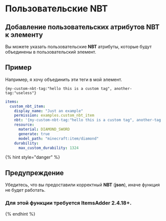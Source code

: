 # Пользовательские NBT

## Добавление пользовательских атрибутов NBT к элементу

Вы можете указать пользовательские **NBT** атрибуты, которые будут объединены в пользовательский элемент.

## Пример

Например, я хочу объединить эти теги в мой элемент.

`{my-custom-nbt-tag:"hello this is a custom tag", another-tag:"useless"}`

```yaml
items:
  custom_nbt_item:
    display_name: "Just an example"
    permission: examples.custom_nbt_item
    nbt: '{my-custom-nbt-tag:"hello this is a custom tag", another-tag:"useless"}'
    resource:
      material: DIAMOND_SWORD
      generate: true
      model_path: "minecraft:item/diamond"
    durability:
      max_custom_durability: 1324
```

{% hint style="danger" %}
## Предупреждение

Убедитесь, что вы предоставили корректный **NBT** \(**json**\), иначе функция не будет работать.

### Для этой функции требуется **ItemsAdder 2.4.18+**.
{% endhint %}
